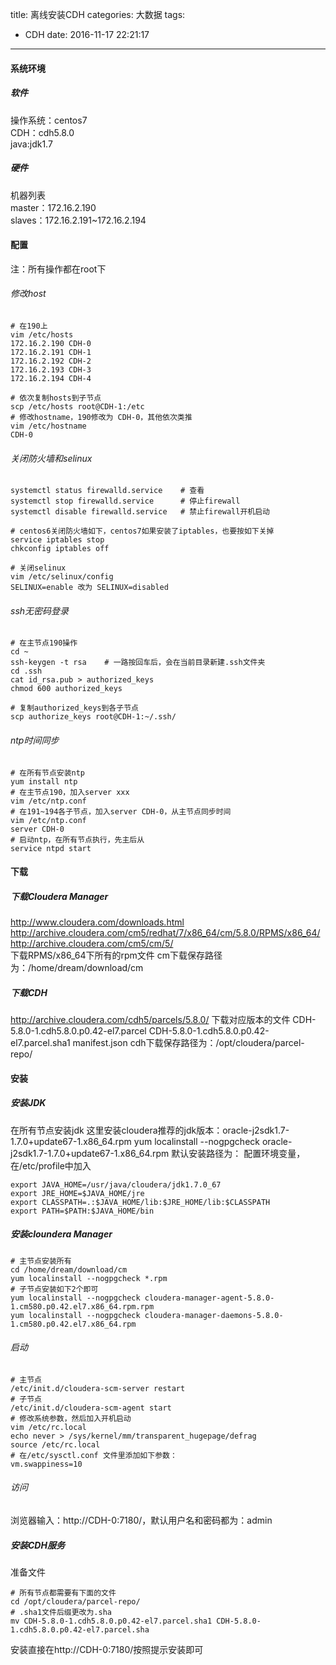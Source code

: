 title: 离线安装CDH
categories: 大数据
tags:
  - CDH
date: 2016-11-17 22:21:17
---
#### 系统环境
##### 软件
操作系统：centos7	
CDH：cdh5.8.0	
java:jdk1.7
##### 硬件
机器列表	
master：172.16.2.190		
slaves：172.16.2.191~172.16.2.194	

#### 配置
注：所有操作都在root下	

###### 修改host
	# 在190上
	vim /etc/hosts
	172.16.2.190 CDH-0 
	172.16.2.191 CDH-1 
	172.16.2.192 CDH-2
	172.16.2.193 CDH-3
	172.16.2.194 CDH-4
	
	# 依次复制hosts到子节点
	scp /etc/hosts root@CDH-1:/etc
	# 修改hostname，190修改为 CDH-0，其他依次类推
	vim /etc/hostname
	CDH-0
	
###### 关闭防火墙和selinux
	systemctl status firewalld.service    # 查看
	systemctl stop firewalld.service      # 停止firewall
	systemctl disable firewalld.service   # 禁止firewall开机启动
	
	# centos6关闭防火墙如下，centos7如果安装了iptables，也要按如下关掉
	service iptables stop
	chkconfig iptables off
	
	# 关闭selinux
	vim /etc/selinux/config
	SELINUX=enable 改为 SELINUX=disabled
	
###### ssh无密码登录
	# 在主节点190操作
	cd ~
	ssh-keygen -t rsa    # 一路按回车后，会在当前目录新建.ssh文件夹
	cd .ssh
	cat id_rsa.pub > authorized_keys
	chmod 600 authorized_keys
	
	# 复制authorized_keys到各子节点
	scp authorize_keys root@CDH-1:~/.ssh/
	
###### ntp时间同步
	# 在所有节点安装ntp
	yum install ntp
	# 在主节点190，加入server xxx
	vim /etc/ntp.conf
	# 在191~194各子节点，加入server CDH-0，从主节点同步时间
	vim /etc/ntp.conf
	server CDH-0
	# 启动ntp，在所有节点执行，先主后从
	service ntpd start
	
	

#### 下载
##### 下载Cloudera Manager
http://www.cloudera.com/downloads.html
http://archive.cloudera.com/cm5/redhat/7/x86_64/cm/5.8.0/RPMS/x86_64/
http://archive.cloudera.com/cm5/cm/5/	
下载RPMS/x86_64下所有的rpm文件
cm下载保存路径为：/home/dream/download/cm
##### 下载CDH
http://archive.cloudera.com/cdh5/parcels/5.8.0/
下载对应版本的文件
CDH-5.8.0-1.cdh5.8.0.p0.42-el7.parcel
CDH-5.8.0-1.cdh5.8.0.p0.42-el7.parcel.sha1
manifest.json
cdh下载保存路径为：/opt/cloudera/parcel-repo/

#### 安装
##### 安装JDK
在所有节点安装jdk
这里安装cloudera推荐的jdk版本：oracle-j2sdk1.7-1.7.0+update67-1.x86_64.rpm
yum localinstall --nogpgcheck oracle-j2sdk1.7-1.7.0+update67-1.x86_64.rpm
默认安装路径为：
配置环境变量，在/etc/profile中加入

	export JAVA_HOME=/usr/java/cloudera/jdk1.7.0_67
	export JRE_HOME=$JAVA_HOME/jre  
	export CLASSPATH=.:$JAVA_HOME/lib:$JRE_HOME/lib:$CLASSPATH
	export PATH=$PATH:$JAVA_HOME/bin
##### 安装cloundera Manager
	# 主节点安装所有
	cd /home/dream/download/cm
	yum localinstall --nogpgcheck *.rpm
	# 子节点安装如下2个即可
	yum localinstall --nogpgcheck cloudera-manager-agent-5.8.0-1.cm580.p0.42.el7.x86_64.rpm.rpm
	yum localinstall --nogpgcheck cloudera-manager-daemons-5.8.0-1.cm580.p0.42.el7.x86_64.rpm
	
###### 启动	
	# 主节点
	/etc/init.d/cloudera-scm-server restart
	# 子节点
	/etc/init.d/cloudera-scm-agent start
	# 修改系统参数，然后加入开机启动
	vim /etc/rc.local 
	echo never > /sys/kernel/mm/transparent_hugepage/defrag
	source /etc/rc.local
	# 在/etc/sysctl.conf 文件里添加如下参数：
	vm.swappiness=10
	
###### 访问	
浏览器输入：http://CDH-0:7180/，默认用户名和密码都为：admin

##### 安装CDH服务	
准备文件	

	# 所有节点都需要有下面的文件
	cd /opt/cloudera/parcel-repo/
	# .sha1文件后缀更改为.sha
	mv CDH-5.8.0-1.cdh5.8.0.p0.42-el7.parcel.sha1 CDH-5.8.0-1.cdh5.8.0.p0.42-el7.parcel.sha

安装直接在http://CDH-0:7180/按照提示安装即可

